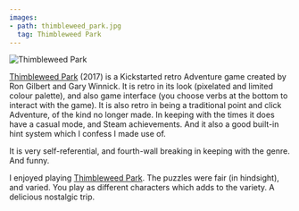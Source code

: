 ```yaml
---
images:
- path: thimbleweed_park.jpg
  tag: Thimbleweed Park
---
```

![Thimbleweed Park](thimbleweed_park.jpg)

[Thimbleweed Park](https://thimbleweedpark.com/) (2017) is a Kickstarted
retro Adventure game created by Ron Gilbert and Gary Winnick.
It is retro in its look (pixelated and limited colour palette), and also
game interface (you choose verbs at the bottom to interact with the game).
It is also retro in being a traditional point and click Adventure, of
the kind no longer made. In keeping with the times it does have
a casual mode, and Steam achievements. And it also a good built-in
hint system which I confess I made use of.

It is very self-referential, and fourth-wall breaking in keeping
with the genre. And funny.

I enjoyed playing [Thimbleweed Park](https://thimbleweedpark.com/). The puzzles were fair (in hindsight),
and varied. You play as different characters which adds to the variety.
A delicious nostalgic trip.
